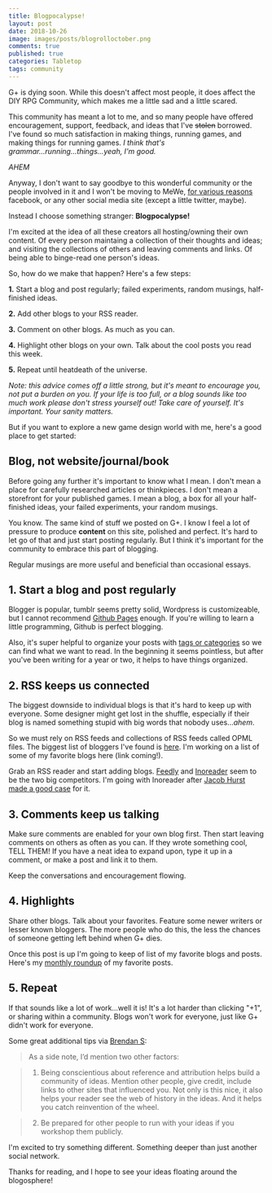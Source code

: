 ```yaml
---
title: Blogpocalypse!
layout: post
date: 2018-10-26
image: images/posts/blogrolloctober.png
comments: true
published: true
categories: Tabletop
tags: community
---
```


G+ is dying soon. While this doesn't affect most people, it does affect the DIY RPG Community, which makes me a little sad and a little scared.

This community has meant a lot to me, and so many people have offered encouragement, support, feedback, and ideas that I've ~~stolen~~ borrowed. I've found so much satisfaction in making things, running games, and making things for running games. *I think that's grammar...running...things...yeah, I'm good.*

*AHEM*

Anyway, I don't want to say goodbye to this wonderful community or the people involved in it and I won't be moving to MeWe, [for various reasons](https://rendedpress.blogspot.com/2018/10/mewe-youwe-weallwe-for-wewe.html) facebook, or any other social media site (except a little twitter, maybe). 

Instead I choose something stranger: **Blogpocalypse!**

I'm excited at the idea of all these creators all hosting/owning their own content. Of every person maintaing a collection of their thoughts and ideas; and visiting the collections of others and leaving comments and links. Of being able to binge-read one person's ideas.

So, how do we make that happen? Here's a few steps:

**1.** Start a blog and post regularly; failed experiments, random musings, half-finished ideas.

**2.** Add other blogs to your RSS reader.

**3.** Comment on other blogs. As much as you can.

**4.** Highlight other blogs on your own. Talk about the cool posts you read this week.

**5.** Repeat until heatdeath of the universe.

*Note: this advice comes off a little strong, but it's meant to encourage you, not put a burden on you. If your life is too full, or a blog sounds like too much work please don't stress yourself out! Take care of yourself. It's important. Your sanity matters.* 

But if you want to explore a new game design world with me, here's a good place to get started:

## Blog, not website/journal/book

Before going any further it's important to know what I mean. I don't mean a place for carefully researched articles or thinkpieces. I don't mean a storefront for your published games. I mean a blog, a box for all your half-finished ideas, your failed experiments, your random musings.

You know. The same kind of stuff we posted on G+. I know I feel a lot of pressure to produce **content** on this site, polished and perfect. It's hard to let go of that and just start posting regularly. But I think it's important for the community to embrace this part of blogging. 

Regular musings are more useful and beneficial than occasional essays.

## 1. Start a blog and post regularly

Blogger is popular, tumblr seems pretty solid, Wordpress is customizeable, but I cannot recommend [Github Pages](https://technicalgrimoire.com/david/2018/10/howto-markdown-blog) enough. If you're willing to learn a little programming, Github is perfect blogging.

Also, it's super helpful to organize your posts with [tags or categories](https://technicalgrimoire.com/categories_tags) so we can find what we want to read. In the beginning it seems pointless, but after you've been writing for a year or two, it helps to have things organized.

## 2. RSS keeps us connected

The biggest downside to individual blogs is that it's hard to keep up with everyone. Some designer might get lost in the shuffle, especially if their blog is named something stupid with big words that nobody uses...*ahem*. 

So we must rely on RSS feeds and collections of RSS feeds called OPML files. The biggest list of bloggers I've found is [here](http://save.vs.totalpartykill.ca/blog/osr-opml/). I'm working on a list of some of my favorite blogs here (link coming!).

Grab an RSS reader and start adding blogs. [Feedly](https://feedly.com/i/welcome) and [Inoreader](https://www.inoreader.com/) seem to be the two big competitors. I'm going with Inoreader after [Jacob Hurst made a good case](https://demogorgondreams.wordpress.com/2018/10/16/osr-blog-renaissance/) for it. 

## 3. Comments keep us talking

Make sure comments are enabled for your own blog first. Then start leaving comments on others as often as you can. If they wrote something cool, TELL THEM! If you have a neat idea to expand upon, type it up in a comment, or make a post and link it to them. 

Keep the conversations and encouragement flowing.

## 4. Highlights

Share other blogs. Talk about your favorites. Feature some newer writers or lesser known bloggers. The more people who do this, the less the chances of someone getting left behind when G+ dies.

Once this post is up I'm going to keep of list of my favorite blogs and posts. Here's my [monthly roundup](/categories_tags#blogroll) of my favorite posts.

## 5. Repeat

If that sounds like a lot of work...well it is! It's a lot harder than clicking "+1", or sharing within a community. Blogs won't work for everyone, just like G+ didn't work for everyone.

Some great additional tips via [Brendan S](https://plus.google.com/u/0/106896777766399569820):

> As a side note, I’d mention two other factors:

> 1) Being conscientious about reference and attribution helps build a community of ideas. Mention other people, give credit, include links to other sites that influenced you. Not only is this nice, it also helps your reader see the web of history in the ideas. And it helps you catch reinvention of the wheel.

> 2) Be prepared for other people to run with your ideas if you workshop them publicly. 

I'm excited to try something different. Something deeper than just another social network. 

Thanks for reading, and I hope to see your ideas floating around the blogosphere!